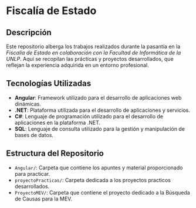 # Fiscalía de Estado

## Descripción

Este repositorio alberga los trabajos realizados durante la pasantía en la *Fiscalía de Estado en colaboración con la Facultad de Informática de la UNLP*. Aquí se recopilan las prácticas y proyectos desarrollados, que reflejan la experiencia adquirida en un entorno profesional.

## Tecnologías Utilizadas

- **Angular**: Framework utilizado para el desarrollo de aplicaciones web dinámicas.
- **.NET**: Plataforma utilizada para el desarrollo de aplicaciones y servicios.
- **C#**: Lenguaje de programación utilizado para el desarrollo de aplicaciones en la plataforma .NET.
- **SQL**: Lenguaje de consulta utilizado para la gestión y manipulación de bases de datos. 

## Estructura del Repositorio

- `Angular/`: Carpeta que contiene los apuntes y material proporcionado para practicar.
- `proyectoPracticas/`: Carpeta dedicada a los proyectos practicos desarrollados.
- `ProyectoMEV/`: Carpeta que contiene el proyecto dedicado a la Búsqueda de Causas para la MEV.